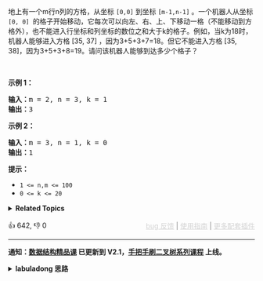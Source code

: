 <p>地上有一个m行n列的方格，从坐标 <code>[0,0]</code> 到坐标 <code>[m-1,n-1]</code> 。一个机器人从坐标 <code>[0, 0] </code>的格子开始移动，它每次可以向左、右、上、下移动一格（不能移动到方格外），也不能进入行坐标和列坐标的数位之和大于k的格子。例如，当k为18时，机器人能够进入方格 [35, 37] ，因为3+5+3+7=18。但它不能进入方格 [35, 38]，因为3+5+3+8=19。请问该机器人能够到达多少个格子？</p>

<p>&nbsp;</p>

<p><strong>示例 1：</strong></p>

<pre><strong>输入：</strong>m = 2, n = 3, k = 1
<strong>输出：</strong>3
</pre>

<p><strong>示例 2：</strong></p>

<pre><strong>输入：</strong>m = 3, n = 1, k = 0
<strong>输出：</strong>1
</pre>

<p><strong>提示：</strong></p>

<ul> 
 <li><code>1 &lt;= n,m &lt;= 100</code></li> 
 <li><code>0 &lt;= k&nbsp;&lt;= 20</code></li> 
</ul>

<details><summary><strong>Related Topics</strong></summary>深度优先搜索 | 广度优先搜索 | 动态规划</details><br>

<div>👍 642, 👎 0<span style='float: right;'><span style='color: gray;'><a href='https://github.com/labuladong/fucking-algorithm/discussions/939' target='_blank' style='color: lightgray;text-decoration: underline;'>bug 反馈</a> | <a href='https://labuladong.gitee.io/article/fname.html?fname=jb插件简介' target='_blank' style='color: lightgray;text-decoration: underline;'>使用指南</a> | <a href='https://labuladong.github.io/algo/images/others/%E5%85%A8%E5%AE%B6%E6%A1%B6.jpg' target='_blank' style='color: lightgray;text-decoration: underline;'>更多配套插件</a></span></span></div>

<div id="labuladong"><hr>

**通知：[数据结构精品课](https://aep.h5.xeknow.com/s/1XJHEO) 已更新到 V2.1，[手把手刷二叉树系列课程](https://aep.xet.tech/s/3YGcq3) 上线。**

<details><summary><strong>labuladong 思路</strong></summary>

## 基本思路

用一个标准的 DFS 遍历就可以了，类似的题目可以参见 [DFS 算法秒杀岛屿系列题目](https://labuladong.github.io/article/fname.html?fname=岛屿题目)。

**标签：[DFS 算法](https://mp.weixin.qq.com/mp/appmsgalbum?__biz=MzAxODQxMDM0Mw==&action=getalbum&album_id=2122002916411604996)，二维矩阵**

## 解法代码

提示：🟢 标记的是我写的解法代码，🤖 标记的是 chatGPT 翻译的多语言解法代码。如有错误，可以 [点这里](https://github.com/labuladong/fucking-algorithm/issues/1113) 反馈和修正。

<div class="tab-panel"><div class="tab-nav">
<button data-tab-item="cpp" class="tab-nav-button btn " data-tab-group="default" onclick="switchTab(this)">cpp🤖</button>

<button data-tab-item="python" class="tab-nav-button btn " data-tab-group="default" onclick="switchTab(this)">python🤖</button>

<button data-tab-item="java" class="tab-nav-button btn active" data-tab-group="default" onclick="switchTab(this)">java🟢</button>

<button data-tab-item="go" class="tab-nav-button btn " data-tab-group="default" onclick="switchTab(this)">go🤖</button>

<button data-tab-item="javascript" class="tab-nav-button btn " data-tab-group="default" onclick="switchTab(this)">javascript🤖</button>
</div><div class="tab-content">
<div data-tab-item="cpp" class="tab-item " data-tab-group="default"><div class="highlight">

```cpp
// 注意：cpp 代码由 chatGPT🤖 根据我的 java 代码翻译，旨在帮助不同背景的读者理解算法逻辑。
// 本代码已经通过力扣的测试用例，应该可直接成功提交。

class Solution {
public:
    int movingCount(int m, int n, int k) {
        vector<vector<bool>> visited(m, vector<bool>(n, false)); // 初始化 visited 矩阵为 false
        dfs(m, n, k, 0, 0, visited);
        return res;
    }
    
    // 记录合法坐标数
    int res = 0;
    
    void dfs(int m, int n, int k, int i, int j, vector<vector<bool>>& visited) {
        if (i < 0 || j < 0 || i >= m || j >= n) {
            // 超出索引边界
            return;
        }
        
        if (i / 10 + i % 10 + j / 10 + j % 10 > k) {
            // 坐标和超出 k 的限制
            return;
        }
        
        if (visited[i][j]) {
            // 之前已经访问过当前坐标
            return;
        }
        
        // 走到一个合法坐标
        res++;
        visited[i][j] = true;
        
        // DFS 遍历上下左右
        dfs(m, n, k, i + 1, j, visited);
        dfs(m, n, k, i, j + 1, visited);
        dfs(m, n, k, i - 1, j, visited);
        dfs(m, n, k, i, j - 1, visited);
    }
};
```

</div></div>

<div data-tab-item="python" class="tab-item " data-tab-group="default"><div class="highlight">

```python
# 注意：python 代码由 chatGPT🤖 根据我的 java 代码翻译，旨在帮助不同背景的读者理解算法逻辑。
# 本代码已经通过力扣的测试用例，应该可直接成功提交。

class Solution:
    def movingCount(self, m: int, n: int, k: int) -> int:
        def dfs(i: int, j: int, visited: List[List[bool]]):
            nonlocal res
            if i < 0 or j < 0 or i >= m or j >= n:
                # 超出索引边界
                return

            if i // 10 + i % 10 + j // 10 + j % 10 > k:
                # 坐标和超出 k 的限制
                return

            if visited[i][j]:
                # 之前已经访问过当前坐标
                return

            # 走到一个合法坐标
            res += 1
            visited[i][j] = True

            # DFS 遍历上下左右
            dfs(i + 1, j, visited)
            dfs(i, j + 1, visited)
            dfs(i - 1, j, visited)
            dfs(i, j - 1, visited)

        # 记录合法坐标数
        res = 0
        visited = [[False] * n for _ in range(m)]
        dfs(0, 0, visited)
        return res
```

</div></div>

<div data-tab-item="java" class="tab-item active" data-tab-group="default"><div class="highlight">

```java
class Solution {
    public int movingCount(int m, int n, int k) {
        boolean[][] visited = new boolean[m][n];
        dfs(m, n, k, 0, 0, visited);
        return res;
    }

    // 记录合法坐标数
    int res = 0;

    public void dfs(int m, int n, int k, int i, int j, boolean[][] visited) {
        if (i < 0 || j < 0 || i >= m || j >= n) {
            // 超出索引边界
            return;
        }

        if (i / 10 + i % 10 + j / 10 + j % 10 > k) {
            // 坐标和超出 k 的限制
            return;
        }

        if (visited[i][j]) {
            // 之前已经访问过当前坐标
            return;
        }

        // 走到一个合法坐标
        res++;
        visited[i][j] = true;

        // DFS 遍历上下左右
        dfs(m, n, k, i + 1, j, visited);
        dfs(m, n, k, i, j + 1, visited);
        dfs(m, n, k, i - 1, j, visited);
        dfs(m, n, k, i, j - 1, visited);
    }
}
```

</div></div>

<div data-tab-item="go" class="tab-item " data-tab-group="default"><div class="highlight">

```go
// 注意：go 代码由 chatGPT🤖 根据我的 java 代码翻译，旨在帮助不同背景的读者理解算法逻辑。
// 本代码已经通过力扣的测试用例，应该可直接成功提交。

func movingCount(m int, n int, k int) int {
    visited := make([][]bool, m)
    for i := 0; i < m; i++ {
        visited[i] = make([]bool, n)
    }
    res := 0
    dfs(m, n, k, 0, 0, visited, &res)
    return res
}

func dfs(m, n, k, i, j int, visited [][]bool, res *int) {
    if i < 0 || j < 0 || i >= m || j >= n {
        return // 超出索引边界
    }
    if i/10+i%10+j/10+j%10 > k {
        return // 坐标和超出 k 的限制
    }
    if visited[i][j] {
        return // 之前已经访问过当前坐标
    }
    *res++
    visited[i][j] = true
    dfs(m, n, k, i+1, j, visited, res)
    dfs(m, n, k, i, j+1, visited, res)
    dfs(m, n, k, i-1, j, visited, res)
    dfs(m, n, k, i, j-1, visited, res)
}
```

</div></div>

<div data-tab-item="javascript" class="tab-item " data-tab-group="default"><div class="highlight">

```javascript
// 注意：javascript 代码由 chatGPT🤖 根据我的 java 代码翻译，旨在帮助不同背景的读者理解算法逻辑。
// 本代码已经通过力扣的测试用例，应该可直接成功提交。

var movingCount = function(m, n, k) {
    let visited = new Array(m).fill(false).map(() => new Array(n).fill(false));
    let res = 0;
    
    function dfs(m, n, k, i, j, visited) {
        if (i < 0 || j < 0 || i >= m || j >= n) {
            // 超出索引边界
            return;
        }

        if (Math.floor(i / 10) + i % 10 + Math.floor(j / 10) + j % 10 > k) {
            // 坐标和超出 k 的限制
            return;
        }

        if (visited[i][j]) {
            // 之前已经访问过当前坐标
            return;
        }

        // 走到一个合法坐标
        res++;
        visited[i][j] = true;

        // DFS 遍历上下左右
        dfs(m, n, k, i + 1, j, visited);
        dfs(m, n, k, i, j + 1, visited);
        dfs(m, n, k, i - 1, j, visited);
        dfs(m, n, k, i, j - 1, visited);
    }
    
    dfs(m, n, k, 0, 0, visited);
    return res;
};
```

</div></div>
</div></div>

<details open><summary><strong>🍭🍭 算法可视化 🍭🍭</strong></summary><div id="data_ji-qi-ren-de-yun-dong-fan-wei-lcof" data="iwGAbnVsbAM="></div><div class="resizable aspect-ratio-container" style="height: 100%;">
<div id="iframe_ji-qi-ren-de-yun-dong-fan-wei-lcof"></div></div>
</details><hr /><br />

</details>
</div>



